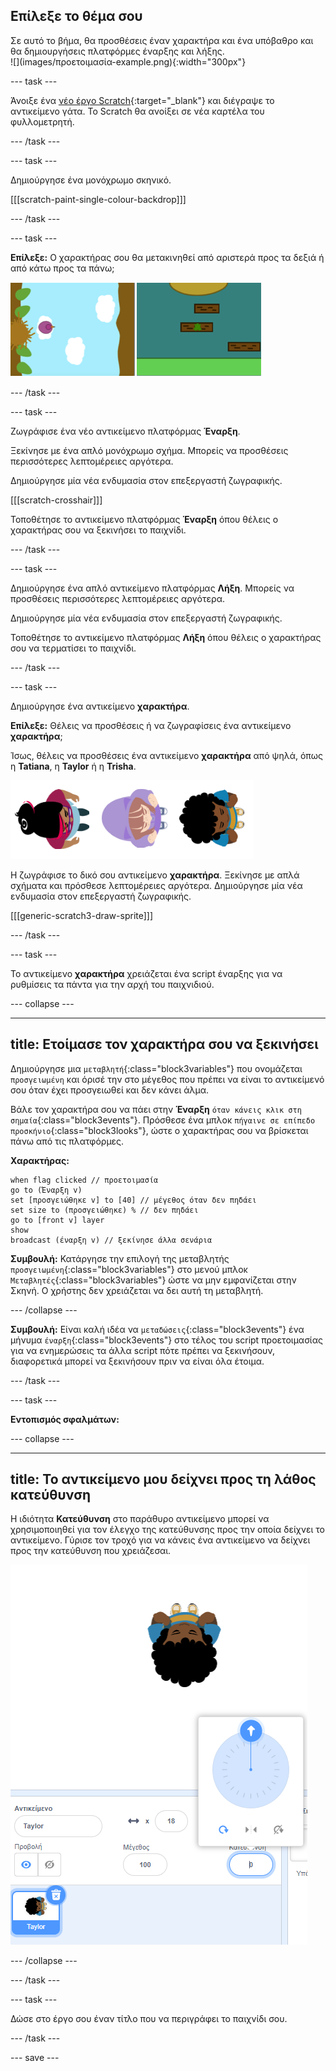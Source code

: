 ## Επίλεξε το θέμα σου

<div style="display: flex; flex-wrap: wrap">
<div style="flex-basis: 200px; flex-grow: 1; margin-right: 15px;">
Σε αυτό το βήμα, θα προσθέσεις έναν χαρακτήρα και ένα υπόβαθρο και θα δημιουργήσεις πλατφόρμες έναρξης και λήξης. 
</div>
<div>
![](images/προετοιμασία-example.png){:width="300px"}
</div>
</div>

--- task ---

Άνοιξε ένα [νέο έργο Scratch](http://rpf.io/scratch-new){:target="_blank"} και διέγραψε το αντικείμενο γάτα. Το Scratch θα ανοίξει σε νέα καρτέλα του φυλλομετρητή.

--- /task ---

--- task ---

Δημιούργησε ένα μονόχρωμο σκηνικό.

[[[scratch-paint-single-colour-backdrop]]]

--- /task ---

--- task ---

**Επίλεξε:** Ο χαρακτήρας σου θα μετακινηθεί από αριστερά προς τα δεξιά ή από κάτω προς τα πάνω;

![](images/direction-examples.png)

--- /task ---

--- task ---

Ζωγράφισε ένα νέο αντικείμενο πλατφόρμας **Έναρξη**.

Ξεκίνησε με ένα απλό μονόχρωμο σχήμα. Μπορείς να προσθέσεις περισσότερες λεπτομέρειες αργότερα.

Δημιούργησε μία νέα ενδυμασία στον επεξεργαστή ζωγραφικής.

[[[scratch-crosshair]]]

Τοποθέτησε το αντικείμενο πλατφόρμας **Έναρξη** όπου θέλεις ο χαρακτήρας σου να ξεκινήσει το παιχνίδι.

--- /task ---

--- task ---

Δημιούργησε ένα απλό αντικείμενο πλατφόρμας **Λήξη**. Μπορείς να προσθέσεις περισσότερες λεπτομέρειες αργότερα.

Δημιούργησε μία νέα ενδυμασία στον επεξεργαστή ζωγραφικής.

Τοποθέτησε το αντικείμενο πλατφόρμας **Λήξη** όπου θέλεις ο χαρακτήρας σου να τερματίσει το παιχνίδι.

--- /task ---

--- task ---

Δημιούργησε ένα αντικείμενο **χαρακτήρα**.

**Επίλεξε:** Θέλεις να προσθέσεις ή να ζωγραφίσεις ένα αντικείμενο **χαρακτήρα**;

Ίσως, θέλεις να προσθέσεις ένα αντικείμενο **χαρακτήρα** από ψηλά, όπως η **Tatiana**, η **Taylor** ή η **Trisha**.

![Εικόνα αντικειμένων με οπτική γωνία από ψηλά που είναι διαθέσιμα στο scratch](images/top-down-sprites.png)

Η ζωγράφισε το δικό σου αντικείμενο **χαρακτήρα**. Ξεκίνησε με απλά σχήματα και πρόσθεσε λεπτομέρειες αργότερα. Δημιούργησε μία νέα ενδυμασία στον επεξεργαστή ζωγραφικής.

[[[generic-scratch3-draw-sprite]]]

--- /task ---

--- task ---

Το αντικείμενο **χαρακτήρα** χρειάζεται ένα script έναρξης για να ρυθμίσεις τα πάντα για την αρχή του παιχνιδιού.

--- collapse ---

---
title: Ετοίμασε τον χαρακτήρα σου να ξεκινήσει
---

Δημιούργησε μια `μεταβλητή`{:class="block3variables"} που ονομάζεται `προσγειωμένη` και όρισέ την στο μέγεθος που πρέπει να είναι το αντικείμενό σου όταν έχει προσγειωθεί και δεν κάνει άλμα.

Βάλε τον χαρακτήρα σου να πάει στην **Έναρξη** `όταν κάνεις κλικ στη σημαία`{:class="block3events"}. Πρόσθεσε ένα μπλοκ `πήγαινε σε επίπεδο προσκήνιο`{:class="block3looks"}, ώστε ο χαρακτήρας σου να βρίσκεται πάνω από τις πλατφόρμες.

**Χαρακτήρας:**

```blocks3
when flag clicked // προετοιμασία
go to (Έναρξη v)
set [προσγειώθηκε v] to [40] // μέγεθος όταν δεν πηδάει
set size to (προσγειώθηκε) % // δεν πηδάει
go to [front v] layer
show
broadcast (έναρξη v) // ξεκίνησε άλλα σενάρια
```

**Συμβουλή:** Κατάργησε την επιλογή της μεταβλητής `προσγειωμένη`{:class="block3variables"} στο μενού μπλοκ `Μεταβλητές`{:class="block3variables"} ώστε να μην εμφανίζεται στην Σκηνή. Ο χρήστης δεν χρειάζεται να δει αυτή τη μεταβλητή.

--- /collapse ---

**Συμβουλή:** Είναι καλή ιδέα να `μεταδώσεις`{:class="block3events"} ένα μήνυμα `έναρξη`{:class="block3events"} στο τέλος του script προετοιμασίας για να ενημερώσεις τα άλλα script πότε πρέπει να ξεκινήσουν, διαφορετικά μπορεί να ξεκινήσουν πριν να είναι όλα έτοιμα.

--- /task ---

--- task ---

**Εντοπισμός σφαλμάτων:**

--- collapse ---

---
title: Το αντικείμενο μου δείχνει προς τη λάθος κατεύθυνση
---

Η ιδιότητα **Κατεύθυνση** στο παράθυρο αντικείμενο μπορεί να χρησιμοποιηθεί για τον έλεγχο της κατεύθυνσης προς την οποία δείχνει το αντικείμενο. Γύρισε τον τροχό για να κάνεις ένα αντικείμενο να δείχνει προς την κατεύθυνση που χρειάζεσαι.

![Το παράθυρο του αντικειμένου με επιλεγμένη την ιδιότητα κατεύθυνσης. Εμφανίζεται ένα αναδυόμενο μενού με έναν τροχό κατεύθυνσης που χρησιμοποιείται για την προσαρμογή της κατεύθυνσης που δείχνει το αντικείμενο.](images/direction-property.png)

--- /collapse ---

--- /task ---

--- task ---

Δώσε στο έργο σου έναν τίτλο που να περιγράφει το παιχνίδι σου.

--- /task ---

--- save ---
